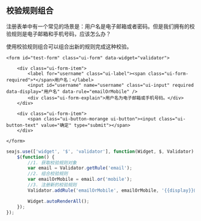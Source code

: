 ## 校验规则组合


<link charset="utf-8" rel="stylesheet" href="http://assets.alipay.com/al/alice.components.ui-form-1.0-src.css" />
<link charset="utf-8" rel="stylesheet" href="http://assets.alipay.com/al/alice.components.ui-button-orange-1.1-full.css" />

注册表单中有一个常见的场景是：用户名是电子邮箱或者密码。但是我们拥有的校验规则是电子邮箱和手机号码，应该怎么办？

使用校验规则组合可以组合出新的规则完成这种校验。

<div class="cell">

    <form id="test-form" class="ui-form" data-widget="validator">

        <div class="ui-form-item">
            <label for="username" class="ui-label"><span class="ui-form-required">*</span>用户名：</label>
            <input id="username" name="username" class="ui-input" required data-display="用户名" data-rule="emailOrMobile" />
            <div class="ui-form-explain">用户名为电子邮箱或手机号码。</div>
        </div>

        <div class="ui-form-item">
            <span class="ui-button-morange ui-button"><input class="ui-button-text" value="确定" type="submit"></span>
        </div>

    </form>

</div>


````javascript
seajs.use(['widget', '$', 'validator'], function(Widget, $, Validator) {
    $(function() {
        //1. 获取校验规则对象
        var email = Validator.getRule('email');
        //2. 组合校验规则
        var emailOrMobile = email.or('mobile');
        //3. 注册新的校验规则
        Validator.addRule('emailOrMobile', emailOrMobile, '{{display}}的格式必须是电子邮箱或者手机号码。');

        Widget.autoRenderAll();
    });
});
````
